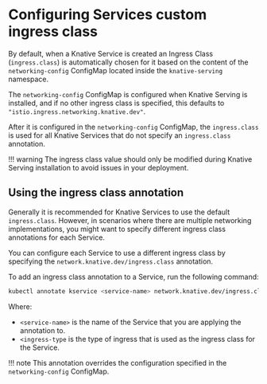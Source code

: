 # Configuring Services custom ingress class

By default, when a Knative Service is created an Ingress Class (`ingress.class`) is automatically chosen for it based on the content of the `networking-config` ConfigMap located inside the `knative-serving` namespace. 

The `networking-config` ConfigMap is configured when Knative Serving is installed, and if no other ingress class is specified, this defaults to `"istio.ingress.networking.knative.dev"`. 

After it is configured in the `networking-config` ConfigMap, the `ingress.class` is used for all Knative Services that do not specify an `ingress.class` annotation.

!!! warning
    The ingress class value should only be modified during Knative Serving installation to avoid issues in your deployment.

## Using the ingress class annotation

Generally it is recommended for Knative Services to use the default `ingress.class`. However, in scenarios where there are multiple networking implementations, you might want to specify different ingress class annotations for each Service.

You can configure each Service to use a different ingress class by specifying the `network.knative.dev/ingress.class` annotation.

To add an ingress class annotation to a Service, run the following command:
```bash
kubectl annotate kservice <service-name> network.knative.dev/ingress.class=<ingress-type>
```
Where:

- `<service-name>` is the name of the Service that you are applying the annotation to.
- `<ingress-type` is the type of ingress that is used as the ingress class for the Service.

!!! note
    This annotation overrides the configuration specified in the `networking-config` ConfigMap.
